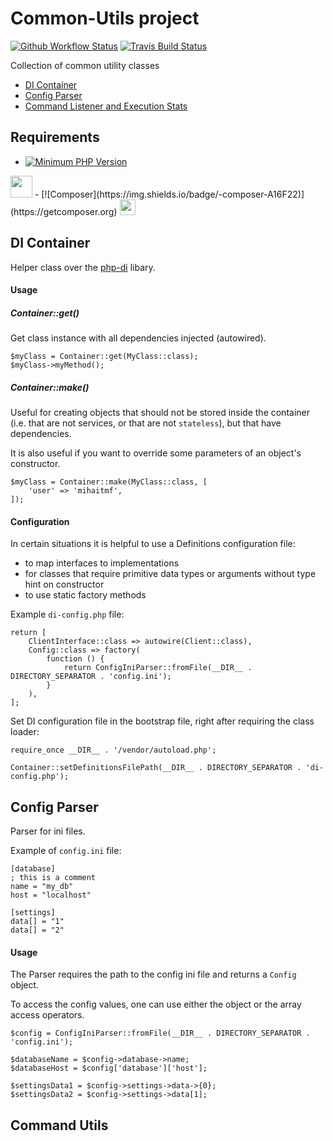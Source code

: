 # Common-Utils project
[![Github Workflow Status](https://github.com/mihaitmf/common-utils/workflows/PHP%20Composer%20Tests/badge.svg)](https://github.com/mihaitmf/common-utils/actions?query=workflow%3A%22PHP+Composer+Tests%22)
[![Travis Build Status](https://travis-ci.com/mihaitmf/common-utils.svg?branch=main)](https://travis-ci.com/mihaitmf/common-utils)

Collection of common utility classes 
* [DI Container](#di-container)
* [Config Parser](#config-parser)
* [Command Listener and Execution Stats](#command-utils)

## Requirements
- [![Minimum PHP Version](https://img.shields.io/badge/php-%3E=7.4-8892BF.svg)](https://php.net/)
<img src="https://www.php.net/images/logos/new-php-logo.svg" width="35">
- [![Composer](https://img.shields.io/badge/-composer-A16F22)](https://getcomposer.org)
<img src="https://getcomposer.org/img/logo-composer-transparent.png" width="25">

## DI Container
Helper class over the [php-di](https://php-di.org/doc/) libary.

#### Usage
##### Container::get()
Get class instance with all dependencies injected (autowired).
```
$myClass = Container::get(MyClass::class);
$myClass->myMethod();
```

##### Container::make()
Useful for creating objects that should not be stored inside the container
(i.e. that are not services, or that are not `stateless`), but that have dependencies.

It is also useful if you want to override some parameters of an object's constructor.
```
$myClass = Container::make(MyClass::class, [
    'user' => 'mihaitmf',
]);
```

#### Configuration
In certain situations it is helpful to use a Definitions configuration file:
* to map interfaces to implementations
* for classes that require primitive data types or arguments without type hint on constructor
* to use static factory methods

Example `di-config.php` file:
```
return [
    ClientInterface::class => autowire(Client::class),
    Config::class => factory(
        function () {
            return ConfigIniParser::fromFile(__DIR__ . DIRECTORY_SEPARATOR . 'config.ini');
        }
    ),
];
```
Set DI configuration file in the bootstrap file, right after requiring the class loader:
```
require_once __DIR__ . '/vendor/autoload.php';

Container::setDefinitionsFilePath(__DIR__ . DIRECTORY_SEPARATOR . 'di-config.php');
```

## Config Parser
Parser for ini files.

Example of `config.ini` file:
```
[database]
; this is a comment
name = "my_db"
host = "localhost"

[settings]
data[] = "1"
data[] = "2"
```

#### Usage
The Parser requires the path to the config ini file and returns a `Config` object.

To access the config values, one can use either the object or the array access operators.
```
$config = ConfigIniParser::fromFile(__DIR__ . DIRECTORY_SEPARATOR . 'config.ini');

$databaseName = $config->database->name;
$databaseHost = $config['database']['host'];

$settingsData1 = $config->settings->data->{0};
$settingsData2 = $config->settings->data[1];
```

## Command Utils
